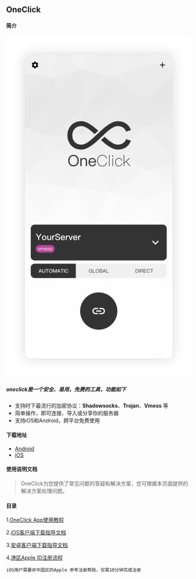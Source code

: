 ## OneClick

#### 简介

![1](static/preview.png)

##### oneclick是一个安全、易用，免费的工具，功能如下

- 支持时下最流行的加密协议：**Shadowsocks**、**Trojan**、**Vmess** 等
- 简单操作，即可连接、导入或分享你的服务器
- 支持iOS和Android，跨平台免费使用

#### 下载地址

- [Android](https://github.com/oneclickearth/oneclick/releases)    
- [iOS](https://apps.apple.com/us/app/id1545555197)

#### 使用说明文档

> OneClick为您提供了常见问题的答疑和解决方案，您可根据本页面提供的解决方案处理问题。

#### 目录

1.[OneClick App使用教程](oneclick.md)

2.[iOS客户端下载指导文档](ios.md)

3.[安卓客户端下载指导文档](android.md)

4.[港区Apple ID注册流程](appleid.md)

	iOS用户需要非中国区的Apple 参考注册帮助，仅需10分钟完成注册
